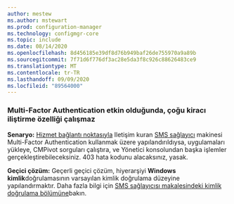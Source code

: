 ```yaml
---
author: mestew
ms.author: mstewart
ms.prod: configuration-manager
ms.technology: configmgr-core
ms.topic: include
ms.date: 08/14/2020
ms.openlocfilehash: 8d456185e39df8d76b949baf26de755970a9a89b
ms.sourcegitcommit: 7f71d6f776df3ac28e5da3f8c926c88626483ce9
ms.translationtype: MT
ms.contentlocale: tr-TR
ms.lasthandoff: 09/09/2020
ms.locfileid: "89564000"
---
```

<!--Don't apply H2 in this include file since they are context driven by article-->

### <a name="when-multi-factor-authentication-is-enabled-most-tenant-attach-features-dont-work"></a><a name="bkmk_mfa"></a> Multi-Factor Authentication etkin olduğunda, çoğu kiracı iliştirme özelliği çalışmaz
<!--7986450, 7988266-->
**Senaryo:** [Hizmet bağlantı noktasıyla](../../core/servers/deploy/configure/about-the-service-connection-point.md) Iletişim kuran [SMS sağlayıcı](../../core/plan-design/hierarchy/plan-for-the-sms-provider.md) makinesi Multi-Factor Authentication kullanmak üzere yapılandırıldıysa, uygulamaları yükleye, CMPivot sorguları çalıştıra, ve Yönetici konsolundan başka işlemler gerçekleştirebileceksiniz. 403 hata kodunu alacaksınız, yasak.  

**Geçici çözüm:** Geçerli geçici çözüm, hiyerarşiyi **Windows kimlik**doğrulamasının varsayılan kimlik doğrulama düzeyine yapılandırmaktır. Daha fazla bilgi için [SMS sağlayıcısı makalesindeki kimlik doğrulama bölümüne](../../core/plan-design/hierarchy/plan-for-the-sms-provider.md#bkmk_auth)bakın.

